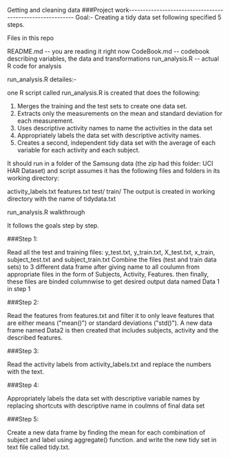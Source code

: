 Getting and cleaning data
###Project work----------------------------------------------------------
Goal:- Creating a tidy data set following specified 5 steps.

Files in this repo

README.md -- you are reading it right now
CodeBook.md -- codebook describing variables, the data and transformations
run_analysis.R -- actual R code for analysis

run_analysis.R detailes:-

one R script called run_analysis.R is created that does the following:
1. Merges the training and the test sets to create one data set.
2. Extracts only the measurements on the mean and standard deviation for each measurement.
3. Uses descriptive activity names to name the activities in the data set
4. Appropriately labels the data set with descriptive activity names. 
5. Creates a second, independent tidy data set with the average of each variable for each activity and each subject.

It should run in a folder of the Samsung data (the zip had this folder: UCI HAR Dataset)
and script assumes it has the following files and folders in its working directory:

activity_labels.txt
features.txt
test/
train/
The output is created in working directory with the name of tidydata.txt

run_analysis.R walkthrough

It follows the goals step by step.

###Step 1:

Read all the test and training files: y_test.txt, y_train.txt, X_test.txt, x_train, subject_test.txt and subject_train.txt
Combine the files (test and train data sets) to 3 different data frame  after giving name to all coulumn from appropriate files in the form of Subjects, Activity, Features.
then finally, these files are binded columnwise to get desired output data named Data 1 in step 1

###Step 2:

Read the features from features.txt and filter it to only leave features that are either means ("mean()") or standard deviations ("std()"). 
A new data frame named Data2 is then created that includes subjects, activity and the described features.

###Step 3:

Read the activity labels from activity_labels.txt and replace the numbers with the text.


###Step 4:
  
Appropriately labels the data set with descriptive variable names by replacing shortcuts with descriptive name in coulmns of final data set


###Step 5:

Create a new data frame by finding the mean for each combination of subject and label using aggregate() function.
and write the new tidy set in text file called tidy.txt.
